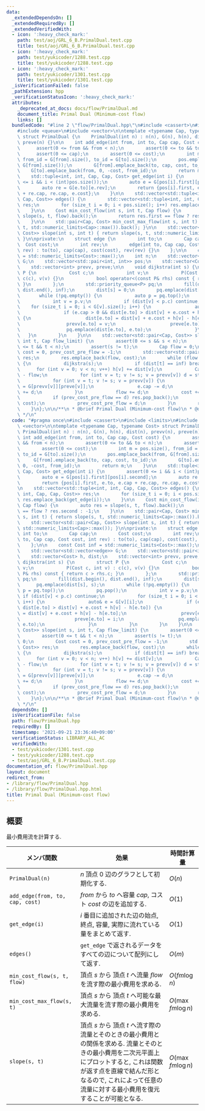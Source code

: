 ```yaml
---
data:
  _extendedDependsOn: []
  _extendedRequiredBy: []
  _extendedVerifiedWith:
  - icon: ':heavy_check_mark:'
    path: test/aoj/GRL_6_B.PrimalDual.test.cpp
    title: test/aoj/GRL_6_B.PrimalDual.test.cpp
  - icon: ':heavy_check_mark:'
    path: test/yukicoder/1288.test.cpp
    title: test/yukicoder/1288.test.cpp
  - icon: ':heavy_check_mark:'
    path: test/yukicoder/1301.test.cpp
    title: test/yukicoder/1301.test.cpp
  _isVerificationFailed: false
  _pathExtension: hpp
  _verificationStatusIcon: ':heavy_check_mark:'
  attributes:
    _deprecated_at_docs: docs/flow/PrimalDual.md
    document_title: Primal Dual (Minimum-cost flow)
    links: []
  bundledCode: "#line 2 \"flow/PrimalDual.hpp\"\n#include <cassert>\n#include <limits>\n\
    #include <queue>\n#include <vector>\n\ntemplate <typename Cap, typename Cost>\
    \ struct PrimalDual {\n    PrimalDual(int n) : n(n), G(n), h(n), dist(n), prevv(n),\
    \ preve(n) {}\n\n    int add_edge(int from, int to, Cap cap, Cost cost) {\n  \
    \      assert(0 <= from && from < n);\n        assert(0 <= to && to < n);\n  \
    \      assert(0 <= cap);\n        assert(0 <= cost);\n        int m = pos.size(),\
    \ from_id = G[from].size(), to_id = G[to].size();\n        pos.emplace_back(from,\
    \ G[from].size());\n        G[from].emplace_back(to, cap, cost, to_id);\n    \
    \    G[to].emplace_back(from, 0, -cost, from_id);\n        return m;\n    }\n\n\
    \    std::tuple<int, int, Cap, Cap, Cost> get_edge(int i) {\n        assert(0\
    \ <= i && i < (int)pos.size());\n        auto e = G[pos[i].first][pos[i].second];\n\
    \        auto re = G[e.to][e.rev];\n        return {pos[i].first, e.to, e.cap\
    \ + re.cap, re.cap, e.cost};\n    }\n\n    std::vector<std::tuple<int, int, Cap,\
    \ Cap, Cost>> edges() {\n        std::vector<std::tuple<int, int, Cap, Cap, Cost>>\
    \ res;\n        for (size_t i = 0; i < pos.size(); i++) res.emplace_back(get_edge(i));\n\
    \    }\n\n    Cost min_cost_flow(int s, int t, Cap flow) {\n        auto res =\
    \ slope(s, t, flow).back();\n        return res.first == flow ? res.second : -1;\n\
    \    }\n\n    std::pair<Cap, Cost> min_cost_max_flow(int s, int t) { return slope(s,\
    \ t, std::numeric_limits<Cap>::max()).back(); }\n\n    std::vector<std::pair<Cap,\
    \ Cost>> slope(int s, int t) { return slope(s, t, std::numeric_limits<Cap>::max());\
    \ }\n\nprivate:\n    struct edge {\n        int to;\n        Cap cap;\n      \
    \  Cost cost;\n        int rev;\n        edge(int to, Cap cap, Cost cost, int\
    \ rev) : to(to), cap(cap), cost(cost), rev(rev) {}\n    };\n\n    const Cost inf\
    \ = std::numeric_limits<Cost>::max();\n    int n;\n    std::vector<std::vector<edge>>\
    \ G;\n    std::vector<std::pair<int, int>> pos;\n    std::vector<Cost> h, dist;\n\
    \    std::vector<int> prevv, preve;\n\n    void dijkstra(int s) {\n        struct\
    \ P {\n            Cost c;\n            int v;\n            P(Cost c, int v) :\
    \ c(c), v(v) {}\n            bool operator<(const P& rhs) const { return c > rhs.c;\
    \ }\n        };\n        std::priority_queue<P> pq;\n        fill(dist.begin(),\
    \ dist.end(), inf);\n        dist[s] = 0;\n        pq.emplace(dist[s], s);\n \
    \       while (!pq.empty()) {\n            auto p = pq.top();\n            pq.pop();\n\
    \            int v = p.v;\n            if (dist[v] < p.c) continue;\n        \
    \    for (size_t i = 0; i < G[v].size(); i++) {\n                auto& e = G[v][i];\n\
    \                if (e.cap > 0 && dist[e.to] > dist[v] + e.cost + h[v] - h[e.to])\
    \ {\n                    dist[e.to] = dist[v] + e.cost + h[v] - h[e.to];\n   \
    \                 prevv[e.to] = v;\n                    preve[e.to] = i;\n   \
    \                 pq.emplace(dist[e.to], e.to);\n                }\n         \
    \   }\n        }\n    }\n\n    std::vector<std::pair<Cap, Cost>> slope(int s,\
    \ int t, Cap flow_limit) {\n        assert(0 <= s && s < n);\n        assert(0\
    \ <= t && t < n);\n        assert(s != t);\n        Cap flow = 0;\n        Cost\
    \ cost = 0, prev_cost_pre_flow = -1;\n        std::vector<std::pair<Cap, Cost>>\
    \ res;\n        res.emplace_back(flow, cost);\n        while (flow < flow_limit)\
    \ {\n            dijkstra(s);\n            if (dist[t] == inf) break;\n      \
    \      for (int v = 0; v < n; v++) h[v] += dist[v];\n            Cap d = flow_limit\
    \ - flow;\n            for (int v = t; v != s; v = prevv[v]) d = std::min(d, G[prevv[v]][preve[v]].cap);\n\
    \            for (int v = t; v != s; v = prevv[v]) {\n                auto& e\
    \ = G[prevv[v]][preve[v]];\n                e.cap -= d;\n                G[v][e.rev].cap\
    \ += d;\n            }\n            flow += d;\n            cost += d * h[t];\n\
    \            if (prev_cost_pre_flow == d) res.pop_back();\n            res.emplace_back(flow,\
    \ cost);\n            prev_cost_pre_flow = d;\n        }\n        return res;\n\
    \    }\n};\n\n/**\n * @brief Primal Dual (Minimum-cost flow)\n * @docs docs/flow/PrimalDual.md\n\
    \ */\n"
  code: "#pragma once\n#include <cassert>\n#include <limits>\n#include <queue>\n#include\
    \ <vector>\n\ntemplate <typename Cap, typename Cost> struct PrimalDual {\n   \
    \ PrimalDual(int n) : n(n), G(n), h(n), dist(n), prevv(n), preve(n) {}\n\n   \
    \ int add_edge(int from, int to, Cap cap, Cost cost) {\n        assert(0 <= from\
    \ && from < n);\n        assert(0 <= to && to < n);\n        assert(0 <= cap);\n\
    \        assert(0 <= cost);\n        int m = pos.size(), from_id = G[from].size(),\
    \ to_id = G[to].size();\n        pos.emplace_back(from, G[from].size());\n   \
    \     G[from].emplace_back(to, cap, cost, to_id);\n        G[to].emplace_back(from,\
    \ 0, -cost, from_id);\n        return m;\n    }\n\n    std::tuple<int, int, Cap,\
    \ Cap, Cost> get_edge(int i) {\n        assert(0 <= i && i < (int)pos.size());\n\
    \        auto e = G[pos[i].first][pos[i].second];\n        auto re = G[e.to][e.rev];\n\
    \        return {pos[i].first, e.to, e.cap + re.cap, re.cap, e.cost};\n    }\n\
    \n    std::vector<std::tuple<int, int, Cap, Cap, Cost>> edges() {\n        std::vector<std::tuple<int,\
    \ int, Cap, Cap, Cost>> res;\n        for (size_t i = 0; i < pos.size(); i++)\
    \ res.emplace_back(get_edge(i));\n    }\n\n    Cost min_cost_flow(int s, int t,\
    \ Cap flow) {\n        auto res = slope(s, t, flow).back();\n        return res.first\
    \ == flow ? res.second : -1;\n    }\n\n    std::pair<Cap, Cost> min_cost_max_flow(int\
    \ s, int t) { return slope(s, t, std::numeric_limits<Cap>::max()).back(); }\n\n\
    \    std::vector<std::pair<Cap, Cost>> slope(int s, int t) { return slope(s, t,\
    \ std::numeric_limits<Cap>::max()); }\n\nprivate:\n    struct edge {\n       \
    \ int to;\n        Cap cap;\n        Cost cost;\n        int rev;\n        edge(int\
    \ to, Cap cap, Cost cost, int rev) : to(to), cap(cap), cost(cost), rev(rev) {}\n\
    \    };\n\n    const Cost inf = std::numeric_limits<Cost>::max();\n    int n;\n\
    \    std::vector<std::vector<edge>> G;\n    std::vector<std::pair<int, int>> pos;\n\
    \    std::vector<Cost> h, dist;\n    std::vector<int> prevv, preve;\n\n    void\
    \ dijkstra(int s) {\n        struct P {\n            Cost c;\n            int\
    \ v;\n            P(Cost c, int v) : c(c), v(v) {}\n            bool operator<(const\
    \ P& rhs) const { return c > rhs.c; }\n        };\n        std::priority_queue<P>\
    \ pq;\n        fill(dist.begin(), dist.end(), inf);\n        dist[s] = 0;\n  \
    \      pq.emplace(dist[s], s);\n        while (!pq.empty()) {\n            auto\
    \ p = pq.top();\n            pq.pop();\n            int v = p.v;\n           \
    \ if (dist[v] < p.c) continue;\n            for (size_t i = 0; i < G[v].size();\
    \ i++) {\n                auto& e = G[v][i];\n                if (e.cap > 0 &&\
    \ dist[e.to] > dist[v] + e.cost + h[v] - h[e.to]) {\n                    dist[e.to]\
    \ = dist[v] + e.cost + h[v] - h[e.to];\n                    prevv[e.to] = v;\n\
    \                    preve[e.to] = i;\n                    pq.emplace(dist[e.to],\
    \ e.to);\n                }\n            }\n        }\n    }\n\n    std::vector<std::pair<Cap,\
    \ Cost>> slope(int s, int t, Cap flow_limit) {\n        assert(0 <= s && s < n);\n\
    \        assert(0 <= t && t < n);\n        assert(s != t);\n        Cap flow =\
    \ 0;\n        Cost cost = 0, prev_cost_pre_flow = -1;\n        std::vector<std::pair<Cap,\
    \ Cost>> res;\n        res.emplace_back(flow, cost);\n        while (flow < flow_limit)\
    \ {\n            dijkstra(s);\n            if (dist[t] == inf) break;\n      \
    \      for (int v = 0; v < n; v++) h[v] += dist[v];\n            Cap d = flow_limit\
    \ - flow;\n            for (int v = t; v != s; v = prevv[v]) d = std::min(d, G[prevv[v]][preve[v]].cap);\n\
    \            for (int v = t; v != s; v = prevv[v]) {\n                auto& e\
    \ = G[prevv[v]][preve[v]];\n                e.cap -= d;\n                G[v][e.rev].cap\
    \ += d;\n            }\n            flow += d;\n            cost += d * h[t];\n\
    \            if (prev_cost_pre_flow == d) res.pop_back();\n            res.emplace_back(flow,\
    \ cost);\n            prev_cost_pre_flow = d;\n        }\n        return res;\n\
    \    }\n};\n\n/**\n * @brief Primal Dual (Minimum-cost flow)\n * @docs docs/flow/PrimalDual.md\n\
    \ */\n"
  dependsOn: []
  isVerificationFile: false
  path: flow/PrimalDual.hpp
  requiredBy: []
  timestamp: '2021-09-21 23:36:40+09:00'
  verificationStatus: LIBRARY_ALL_AC
  verifiedWith:
  - test/yukicoder/1301.test.cpp
  - test/yukicoder/1288.test.cpp
  - test/aoj/GRL_6_B.PrimalDual.test.cpp
documentation_of: flow/PrimalDual.hpp
layout: document
redirect_from:
- /library/flow/PrimalDual.hpp
- /library/flow/PrimalDual.hpp.html
title: Primal Dual (Minimum-cost flow)
---
```

## 概要
最小費用流を計算する.

| メンバ関数                      | 効果                                                                                                                                                                                                                                               | 時間計算量         |
| ------------------------------- | -------------------------------------------------------------------------------------------------------------------------------------------------------------------------------------------------------------------------------------------------- | ------------------ |
| `PrimalDual(n)`                 | $n$ 頂点 0 辺のグラフとして初期化する.                                                                                                                                                                                                             | $O(n)$             |
| `add_edge(from, to, cap, cost)` | $from$ から $to$ へ容量 $cap$, コスト $cost$ の辺を追加する.                                                                                                                                                                                       | $O(1)$             |
| `get_edge(i)`                   | $i$ 番目に追加された辺の始点, 終点, 容量, 実際に流れている量をまとめて返す.                                                                                                                                                                        | $O(1)$             |
| `edges()`                       | `get_edge` で返されるデータをすべての辺について配列にして返す.                                                                                                                                                                                     | $O(m)$             |
| `min_cost_flow(s, t, flow)`     | 頂点 $s$ から 頂点 $t$ へ流量 $flow$ を流す際の最小費用を求める.                                                                                                                                                                                   | $O(fm \log n)$     |
| `min_cost_max_flow(s, t)`       | 頂点 $s$ から 頂点 $t$ へ可能な最大流量を流す際の最小費用を求める.                                                                                                                                                                                 | $O(\max fm\log n)$ |
| `slope(s, t)`                   | 頂点 $s$ から 頂点 $t$ へ流す際の流量とそのときの最小費用との関係を求める. 流量とそのときの最小費用を二次元平面上にプロットすると, これは関数が返す点を直線で結んだ形となるので, これによって任意の流量に対する最小費用を復元することが可能となる. | $O(\max fm\log n)$ |
